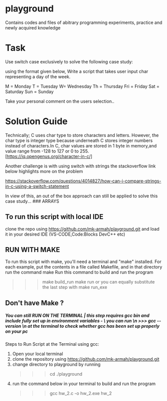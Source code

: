 # playground
Contains codes and files of abitrary programming experiments, practice and newly acquired knowledge


# Task

Use switch case exclusively  to solve the following case study:

using the format given below, Write a script that takes user input char representing a day of the week.

M = Monday
T = Tuesday
W= Wednesday
Th = Thursday
Fri = Friday
Sat = Saturday
Sun = Sunday

Take your personal comment on the users selection..


# Solution Guide 
Technically;
C uses char type to store characters and letters. However, the char type is integer type because underneath C stores integer numbers instead of characters.In C, char values are stored in 1 byte in memory,and value range from -128 to 127 or 0 to 255. [https://iq.opengenus.org/character-in-c/]


Another challenge is with using switch with strings
the stackoverflow link below highlights more on the problem 

https://stackoverflow.com/questions/4014827/how-can-i-compare-strings-in-c-using-a-switch-statement


In view of this, an out of the box approach can still be applied to solve this case study... ### ARRAYS

## To run this script with local IDE
clone the repo using https://github.com/mk-armah/playground.git
and load it in your desired IDE (VS-CODE,Code:Blocks DevC++ etc)


## RUN WITH MAKE

To run this script with make, you'll need a terminal and "make" installed. For each example, put the contents in a file called Makefile, and in that directory run the command make
Run this command to build and run the program

>>> make build_run
>>> make run
or you can equally substitute the last step with
>>> make run_exe

## Don't have Make ? 
##### You can still RUN ON THE TERMINAL | this step requires gcc bin and include fully set up in environment variables - \ you can run \n >>> gcc --version \n at the terminal to check whether gcc has been set up properly on your pc


Steps to Run Script at the Terminal using gcc:
1. Open your local terminal
2. clone the repository using https://github.com/mk-armah/playground.git
3. change directory to playground by running   
    >>> cd ./playground
4. run the command below in your terminal to build and run the program
    >>> gcc hw_2.c -o hw_2.exe
    >>> hw_2 





